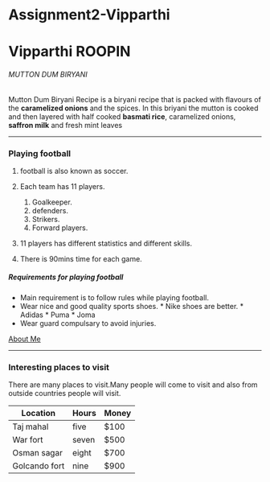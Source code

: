 # Assignment2-Vipparthi
# Vipparthi ROOPIN
###### MUTTON DUM BIRYANI
 Mutton Dum Biryani Recipe is a biryani recipe that is packed with flavours of the **caramelized onions** and the spices. In this briyani the mutton is cooked and then layered with half cooked **basmati rice**, caramelized onions, **saffron milk** and fresh mint leaves

---

### Playing football
1.  football is also known as soccer.
2. Each team has 11 players.
      1. Goalkeeper.
      2. defenders.
      3. Strikers.
      4. Forward players.

3. 11 players has different statistics and different skills.
4. There is 90mins time for each game.

##### Requirements for playing football
* Main requirement is to follow rules while playing football.
* Wear nice and good quality sports shoes.
      * Nike shoes are better.
      * Adidas
      * Puma
      * Joma
* Wear guard compulsary to avoid injuries.

[About Me](https://github.com/RonaldoS542274/Assignment2-Vipparthi/blob/main/Aboutme.md)

---

### Interesting places to visit
  There are many places to visit.Many people will come to visit and also from outside countries people will visit.

  | Location | Hours | Money |
  |  ---      |  ---  |   ---|
  | Taj mahal | five | $100 |
  | War fort  | seven | $500 |
  | Osman sagar | eight | $700 |
  | Golcando fort | nine | $900 |

